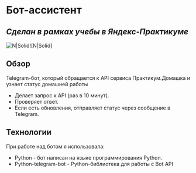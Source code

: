 # Бот-ассистент
## _Сделан в рамках учебы в Яндекс-Практикуме_

![N|Solid](https://puremodplay.com/wp-content/uploads/2021/10/download-telegram-80x80.webp)![N|Solid]

## Обзор
Telegram-бот, который обращается к API сервиса Практикум.Домашка и узнает статус домашней работы

- Делает запрос к API (раз в 10 минут).
- Проверяет ответ.
- Если есть обновления, отправляет статус через сообщение в Telegram.

## Технологии

При работе над ботом я использовала:

- Python - бот написан на языке программирования Python.
- Python-telegram-bot - Python-библиотека для работы с Bot API
